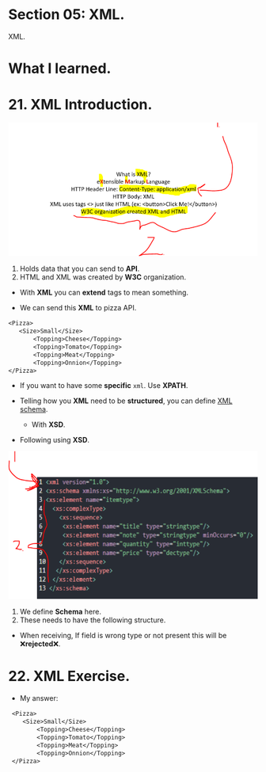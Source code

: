 # Section 05: XML.

XML.

# What I learned.

# 21. XML Introduction.

<img src="xml.PNG" alt="alt text" width="550"/>

1. Holds data that you can send to **API**.
2. HTML and XML was created by **W3C** organization.

- With **XML** you can **extend** tags to mean something.

 - We can send this **XML** to pizza API.

 ```
 <Pizza>
    <Size>Small</Size>
        <Topping>Cheese</Topping>
        <Topping>Tomato</Topping>
        <Topping>Meat</Topping>
        <Topping>Onnion</Topping>
 </Pizza>
 ```

 - If you want to have some **specific** `xml`. Use **XPATH**.

 - Telling how you **XML** need to be **structured**, you can define [XML schema](https://fi.wikipedia.org/wiki/XML_Schema).
    - With **XSD**.

- Following using **XSD**.

<img src="XSD.png" alt="alt text" width="550"/>

1. We define **Schema** here.
2. These needs to have the following structure.

- When receiving, If field is wrong type or not present this will be ❌**rejected**❌.

# 22. XML Exercise.

- My answer:

```
 <Pizza>
    <Size>Small</Size>
        <Topping>Cheese</Topping>
        <Topping>Tomato</Topping>
        <Topping>Meat</Topping>
        <Topping>Onnion</Topping>
 </Pizza>
```




